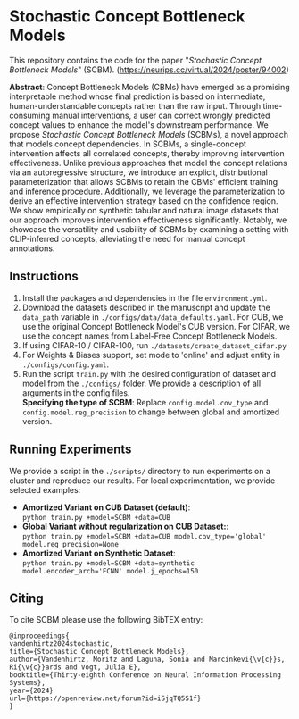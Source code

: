 # Stochastic Concept Bottleneck Models
This repository contains the code for the paper "*Stochastic Concept Bottleneck Models*" (SCBM).
(https://neurips.cc/virtual/2024/poster/94002)

**Abstract**: Concept Bottleneck Models (CBMs) have emerged as a promising interpretable method whose final prediction is based on intermediate, human-understandable concepts rather than the raw input. 
Through time-consuming manual interventions, a user can correct wrongly predicted concept values to enhance the model's downstream performance.
We propose *Stochastic Concept Bottleneck Models* (SCBMs), a novel approach that models concept dependencies. In SCBMs, a single-concept intervention affects all correlated concepts, thereby improving intervention effectiveness. Unlike previous approaches that model the concept relations via an autoregressive structure, we introduce an explicit, distributional parameterization that allows SCBMs to retain the CBMs' efficient training and inference procedure. 
Additionally, we leverage the parameterization to derive an effective intervention strategy based on the confidence region.
We show empirically on synthetic tabular and natural image datasets that our approach improves intervention effectiveness significantly. Notably, we showcase the versatility and usability of SCBMs by examining a setting with CLIP-inferred concepts, alleviating the need for manual concept annotations.

## Instructions

1. Install the packages and dependencies in the file `environment.yml`. 
2. Download the datasets described in the manuscript and update the `data_path` variable in `./configs/data/data_defaults.yaml`. For CUB, we use the original Concept Bottleneck Model's CUB version. For CIFAR, we use the concept names from Label-Free Concept Bottleneck Models. 
3. If using CIFAR-10 / CIFAR-100, run `./datasets/create_dataset_cifar.py`
4. For Weights & Biases support, set mode to 'online' and adjust entity in `./configs/config.yaml`.
5. Run the script `train.py` with the desired configuration of dataset and model from the `./configs/` folder. We provide a description of all arguments in the config files.  
**Specifying the type of SCBM**:  Replace `config.model.cov_type` and `config.model.reg_precision` to change between global and amortized version.

## Running Experiments

We provide a script in the `./scripts/` directory to run experiments on a cluster and reproduce our results. For local experimentation, we provide selected examples:

- **Amortized Variant on CUB Dataset (default)**:  
  `python train.py +model=SCBM +data=CUB`  
- **Global Variant without regularization on CUB Dataset:**:  
  `python train.py +model=SCBM +data=CUB model.cov_type='global' model.reg_precision=None`  
- **Amortized Variant on Synthetic Dataset**:  
  `python train.py +model=SCBM +data=synthetic model.encoder_arch='FCNN' model.j_epochs=150`  

## Citing
To cite SCBM please use the following BibTEX entry:

```
@inproceedings{
vandenhirtz2024stochastic,
title={Stochastic Concept Bottleneck Models},
author={Vandenhirtz, Moritz and Laguna, Sonia and Marcinkevi{\v{c}}s, Ri{\v{c}}ards and Vogt, Julia E},
booktitle={Thirty-eighth Conference on Neural Information Processing Systems},
year={2024}
url={https://openreview.net/forum?id=iSjqTQ5S1f}
}
```

